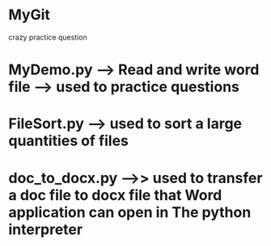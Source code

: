 # MyGit
crazy practice question
# MyDemo.py --> Read and write word file --> used to practice questions
# FileSort.py --> used to sort a large quantities of files
# doc_to_docx.py -->> used to transfer a doc file to docx file that Word application can open in The python interpreter 
